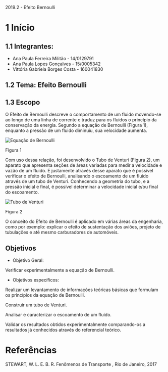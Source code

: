 2019.2 - Efeito Bernoulli

# 1 Início 

## 1.1 Integrantes: 
* Ana Paula Ferreira Militão - 14/0129791
* Ana Paula Lopes Gonçalves - 15/0005342
* Vittória Gabriela Borges Costa - 160041830

## 1.2 Tema: Efeito Bernoulli

## 1.3 Escopo
  O Efeito de Bernoulli descreve o comportamento de um fluido movendo-se ao longo de uma linha de corrente e traduz para os fluidos o princípio da conservação da energia. Segundo a equação de Bernoulli (Figura 1), enquanto a pressão de um fluido diminuiu, sua velocidade aumenta.

![Equação de Bernoulli](https://pt-static.z-dn.net/files/dbf/e13b1cfa14c4df93c2b20a6c9b97f493.jpg) 

Figura 1

Com uso dessa relação, foi desenvolvido o Tubo de Venturi (Figura 2), um aparato que apresenta seções de áreas variadas para medir a velocidade e vazão de um fluido. E justamente através desse aparato que é possível verificar o efeito de Bernoulli, analisando o escoamento de um fluído através de um tubo de Venturi. Conhecendo a geometria do tubo, e a pressão inicial e final, é possível determinar a velocidade inicial e/ou final do escoamento.

![Tubo de Venturi](https://encrypted-tbn0.gstatic.com/images?q=tbn:ANd9GcT3sgMCZcbEFFGOTkNDCehBy-lZhFAyOjQCksxO5ebUdZmbC35Q)

Figura 2

O conceito do Efeito de Bernoulli é aplicado em várias áreas da engenharia, como por exemplo: explicar o efeito de sustentação dos aviões, projeto de tubulações e até mesmo carburadores de automóveis.

## Objetivos
   - Objetivo Geral:
   
Verificar experimentalmente a equação de Bernoulli.
   - Objetivos específicos:
   
Realizar um levantamento de informações teóricas básicas que formulam os princípios da equação de Bernoulli. 

Construir um tubo de Venturi.

Analisar e caracterizar o escoamento de um fluído.

Validar os resultados obtidos experimentalmente comparando-os a resultados já conhecidos através do referencial teórico. 


# Referências

STEWART, W. L. E. B. R. 
Fenômenos de Transporte , Rio de Janeiro, 2017
